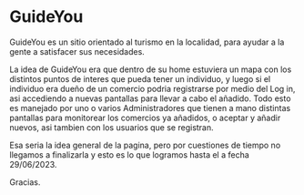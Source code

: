 # GuideYou

GuideYou es un sitio orientado al turismo en la localidad, para ayudar a la gente a satisfacer sus necesidades.

La idea de GuideYou era que dentro de su home estuviera un mapa con los distintos puntos de interes que pueda tener un individuo, y luego si el individuo era dueño de un comercio podria registrarse por medio del Log in, asi accediendo a nuevas pantallas para llevar a cabo el añadido.
Todo esto es manejado por uno o varios Administradores que tienen a mano distintas pantallas para monitorear los comercios ya añadidos, o aceptar y añadir nuevos, asi tambien con los usuarios que se registran.

Esa seria la idea general de la pagina, pero por cuestiones de tiempo no llegamos a finalizarla y esto es lo que logramos hasta el a fecha 29/06/2023.

Gracias. 

